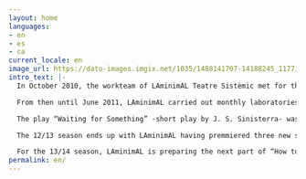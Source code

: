 ```yaml
---
layout: home
languages:
- en
- es
- ca
current_locale: en
image_url: https://dato-images.imgix.net/1035/1488141707-14188245_1177122615695217_4078761031820233976_o-jpg?ch=DPR%2CWidth&auto=format&w=800
intro_text: |-
  In October 2010, the workteam of LAminimAL Teatre Sistèmic met for the fist time, under the direction of Daniela De Vecchi, as a theatre researching group in residency at Sala Beckett.

  From then until June 2011, LAminimAL carried out monthly laboratories at Sala Beckett’s Obrador Internacional de Dramaturgia with public presentations, that corroborated with the audience its work in progress through the systemic poetry.

  The play “Waiting for Something” -short play by J. S. Sinisterra- was presented to various festivals in Bar- celona, like Caldera Obert11 and the XII Seminari Acadèmic de Recerca Internacional: Escenaris, Intercanvis i Diversitat, Temporada Off in Girona and in 2012 in Barcelona’s Festival Nunoff.

  The 12/13 season ends up with LAminimAL having premmiered three new shows in Barcelona: in march “How to make a Flower Play… despite everything: The Suicide of the Mortgaged Elephant”, with short texts of José Sanchis Sinisterra, the show launched the new venue Àtic22 from Teatre Tantarantana, becoming an audience and critical’s review success. In may in Sala Beckett, Aina Tur’s “Wednesday”’s premmiere had a very positive response. And to close the season, another audience success with the premmiere of “The Greatness of Being One among Many”, in Sala Atrium during the Atrium LAB Programm.

  For the 13/14 season, LAminimAL is preparing the next part of “How to make a Flower Play… despite everything: The Survival of the Fireflies”. This project, wich will be in FiraTàrrega2014 from September 11th to September 14th, is part of the Support to Creation Programm. Presented, in the IT Emergents Project, in Festival Grec of Barcelona and Temporada Alta of Girona. It has been also in Madrid, in Festival Fringe2014.
permalink: en/
---
```


